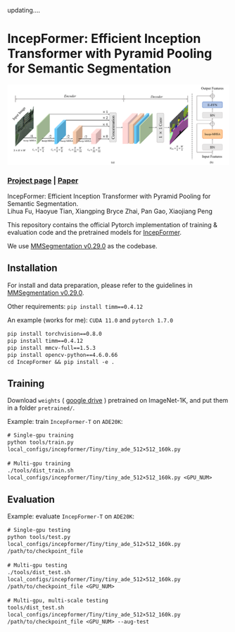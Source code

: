 updating....
# IncepFormer: Efficient Inception Transformer with Pyramid Pooling for Semantic Segmentation

<!-- ![image](resources/image.png) -->
<div align="center">
  <img src="./images/IncepFormer.png">
</div>
<p align="center">
  
</p>

### [Project page](https://github.com/shendu0321/IncepFormer) | [Paper](http://arxiv.org/abs/2212.03035)

IncepFormer: Efficient Inception Transformer with Pyramid Pooling for Semantic Segmentation.<br>
Lihua Fu, Haoyue Tian, Xiangping Bryce Zhai, Pan Gao, Xiaojiang Peng

This repository contains the official Pytorch implementation of training & evaluation code and the pretrained models for [IncepFormer](http://arxiv.org/abs/2212.03035).


We use [MMSegmentation v0.29.0](https://github.com/open-mmlab/mmsegmentation/tree/v0.29.0) as the codebase.



## Installation

For install and data preparation, please refer to the guidelines in [MMSegmentation v0.29.0](https://github.com/open-mmlab/mmsegmentation/tree/v0.29.0).

Other requirements:
```pip install timm==0.4.12```

An example (works for me): ```CUDA 11.0``` and  ```pytorch 1.7.0``` 

```
pip install torchvision==0.8.0
pip install timm==0.4.12
pip install mmcv-full==1.5.3 
pip install opencv-python==4.6.0.66
cd IncepFormer && pip install -e .
```

## Training

Download `weights` 
(
[google drive](https://drive.google.com/drive/folders/1EbmtUFy8WjYoeTEf2qG1sdOYYyVLtKm_?usp=sharing)
) 
pretrained on ImageNet-1K, and put them in a folder ```pretrained/```.

Example: train ```IncepFormer-T``` on ```ADE20K```:

```
# Single-gpu training
python tools/train.py local_configs/incepformer/Tiny/tiny_ade_512×512_160k.py

# Multi-gpu training
./tools/dist_train.sh local_configs/incepformer/Tiny/tiny_ade_512×512_160k.py <GPU_NUM>
```

## Evaluation

Example: evaluate ```IncepFormer-T``` on ```ADE20K```:

```
# Single-gpu testing
python tools/test.py local_configs/incepformer/Tiny/tiny_ade_512×512_160k.py /path/to/checkpoint_file

# Multi-gpu testing
./tools/dist_test.sh local_configs/incepformer/Tiny/tiny_ade_512×512_160k.py /path/to/checkpoint_file <GPU_NUM>

# Multi-gpu, multi-scale testing
tools/dist_test.sh local_configs/incepformer/Tiny/tiny_ade_512×512_160k.py /path/to/checkpoint_file <GPU_NUM> --aug-test
```

